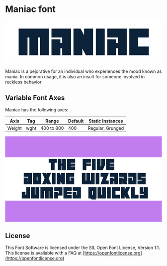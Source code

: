 
# Maniac font

![Image](documentation/image1.png)

Maniac is a pejorative for an individual who experiences the mood known as mania.
In common usage, it is also an insult for someone involved in reckless behavior

## Variable Font Axes

Maniac has the following axes:

Axis | Tag | Range | Default | Static Instances
--- | --- | --- | --- | ---
Weight | wght | 400 to 800 | 400 | Regular, Grunged

![Image](documentation/image2.png)

## License

This Font Software is licensed under the SIL Open Font License, Version 1.1.
This license is available with a FAQ at [https://openfontlicense.org](https://openfontlicense.org)

